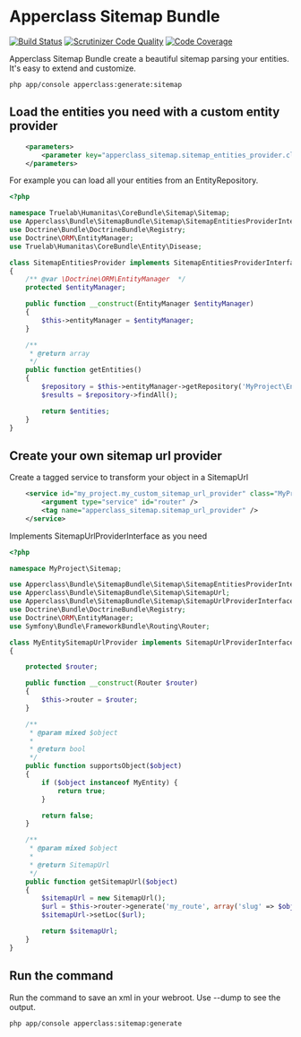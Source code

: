 # Apperclass Sitemap Bundle

[![Build Status](https://travis-ci.org/apperclass/sitemap-bundle.svg)](https://travis-ci.org/apperclass/sitemap-bundle)
[![Scrutinizer Code Quality](https://scrutinizer-ci.com/g/apperclass/sitemap-bundle/badges/quality-score.png?b=master)](https://scrutinizer-ci.com/g/apperclass/sitemap-bundle/?branch=master)
[![Code Coverage](https://scrutinizer-ci.com/g/apperclass/sitemap-bundle/badges/coverage.png?b=master)](https://scrutinizer-ci.com/g/apperclass/sitemap-bundle/?branch=master)


Apperclass Sitemap Bundle create a beautiful sitemap parsing your entities. It's easy to extend and customize. 

```shell
php app/console apperclass:generate:sitemap
```

## Load the entities you need with a custom entity provider

```xml
    <parameters>
        <parameter key="apperclass_sitemap.sitemap_entities_provider.class">MyProject\Sitemap\SitemapEntitiesProvider</parameter>
    </parameters>
```

For example you can load all your entities from an EntityRepository.

```php
<?php

namespace Truelab\Humanitas\CoreBundle\Sitemap\Sitemap;
use Apperclass\Bundle\SitemapBundle\Sitemap\SitemapEntitiesProviderInterface;
use Doctrine\Bundle\DoctrineBundle\Registry;
use Doctrine\ORM\EntityManager;
use Truelab\Humanitas\CoreBundle\Entity\Disease;

class SitemapEntitiesProvider implements SitemapEntitiesProviderInterface
{
    /** @var \Doctrine\ORM\EntityManager  */
    protected $entityManager;

    public function __construct(EntityManager $entityManager)
    {
        $this->entityManager = $entityManager;
    }

    /**
     * @return array
     */
    public function getEntities()
    {
        $repository = $this->entityManager->getRepository('MyProject\Entity\MyEntity');
        $results = $repository->findAll();

        return $entities;
    }
}
```


##  Create your own sitemap url provider

Create a tagged service to transform your object in a SitemapUrl 

```xml
    <service id="my_project.my_custom_sitemap_url_provider" class="MyProject\Sitemap\MyEntitySitemapUrlProvider">
        <argument type="service" id="router" />
        <tag name="apperclass_sitemap.sitemap_url_provider" />
    </service>
```

Implements SitemapUrlProviderInterface as you need

```php
<?php

namespace MyProject\Sitemap;

use Apperclass\Bundle\SitemapBundle\Sitemap\SitemapEntitiesProviderInterface;
use Apperclass\Bundle\SitemapBundle\Sitemap\SitemapUrl;
use Apperclass\Bundle\SitemapBundle\Sitemap\SitemapUrlProviderInterface;
use Doctrine\Bundle\DoctrineBundle\Registry;
use Doctrine\ORM\EntityManager;
use Symfony\Bundle\FrameworkBundle\Routing\Router;

class MyEntitySitemapUrlProvider implements SitemapUrlProviderInterface
{

    protected $router;

    public function __construct(Router $router)
    {
        $this->router = $router;
    }

    /**
     * @param mixed $object
     *
     * @return bool
     */
    public function supportsObject($object)
    {
        if ($object instanceof MyEntity) {
            return true;
        }

        return false;
    }

    /**
     * @param mixed $object
     *
     * @return SitemapUrl
     */
    public function getSitemapUrl($object)
    {
        $sitemapUrl = new SitemapUrl();
        $url = $this->router->generate('my_route', array('slug' => $object->getSlug()));
        $sitemapUrl->setLoc($url);

        return $sitemapUrl;
    }
}
```


## Run the command

Run the command to save an xml in your webroot. Use --dump to see the output. 

```shell
php app/console apperclass:sitemap:generate
```



